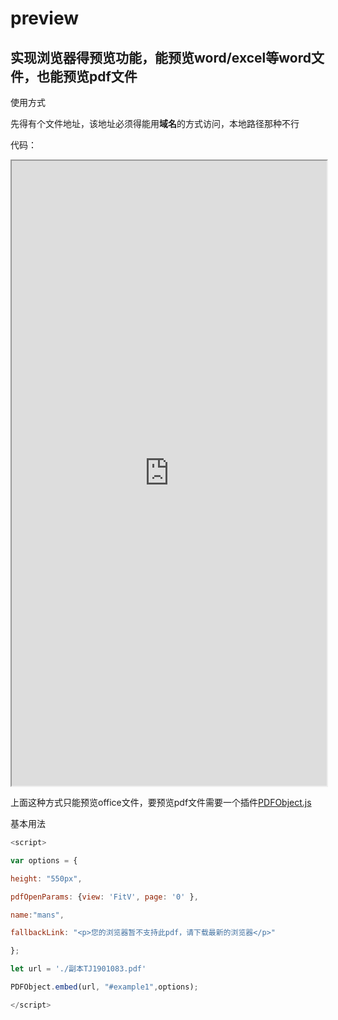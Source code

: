# preview
## 实现浏览器得预览功能，能预览word/excel等word文件，也能预览pdf文件
使用方式<br/>

先得有个文件地址，该地址必须得能用**域名**的方式访问，本地路径那种不行<br/>

代码：

<iframe src='https://view.officeapps.live.com/op/view.aspx?src=http://storage.xuetangx.com/public_assets/xuetangx/PDF/1.xls' width='100%' height='1000px' frameborder='1'>
 </iframe>
 
 
 上面这种方式只能预览office文件，要预览pdf文件需要一个插件[PDFObject.js](http://jhyt.oss-cn-shanghai.aliyuncs.com/images/1531367199089_PDFObject.js)
 
 基本用法
 
 ```javascript
 <script>
 
var options = {

height: "550px",

pdfOpenParams: {view: 'FitV', page: '0' },

name:"mans",

fallbackLink: "<p>您的浏览器暂不支持此pdf，请下载最新的浏览器</p>"

};

let url = './副本TJ1901083.pdf'

PDFObject.embed(url, "#example1",options);

</script>
```
